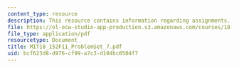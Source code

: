 ```yaml
---
content_type: resource
description: This resource contains information regarding assignments.
file: https://ol-ocw-studio-app-production.s3.amazonaws.com/courses/18-152-introduction-to-partial-differential-equations-fall-2011/bcf623d8d976cf99a7c3d104bc0504f7_MIT18_152F11_ProblemSet_7.pdf
file_type: application/pdf
resourcetype: Document
title: MIT18_152F11_ProblemSet_7.pdf
uid: bcf623d8-d976-cf99-a7c3-d104bc0504f7
---
```

